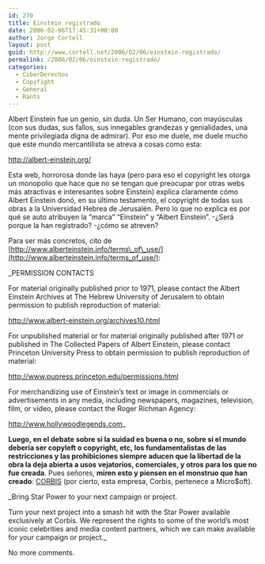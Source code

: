```yaml
---
id: 270
title: Einstein registrado
date: 2006-02-06T17:45:31+00:00
author: Jorge Cortell
layout: post
guid: http://www.cortell.net/2006/02/06/einstein-registrado/
permalink: /2006/02/06/einstein-registrado/
categories:
  - CiberDerechos
  - Copyfight
  - General
  - Rants
---
```

Albert Einstein fue un genio, sin duda. Un Ser Humano, con mayúsculas (con sus dudas, sus fallos, sus innegables grandezas y genialidades, una mente privilegiada digna de admirar). Por eso me duele, me duele mucho que este mundo mercantilista se atreva a cosas como esta:
  
<http://albert-einstein.org/>

Esta web, horrorosa donde las haya (pero para eso el copyright les otorga un monopolio que hace que no se tengan que preocupar por otras webs más atractivas e interesantes sobre Einstein) explica claramente cómo Albert Einstein donó, en su último testamento, el copyright de todas sus obras a la Universidad Hebrea de Jerusalén. Pero lo que no explica es por qué se auto atribuyen la &#8220;marca&#8221; &#8220;Einstein&#8221; y &#8220;Albert Einstein&#8221;. -¿Será porque la han registrado? -¿cómo se atreven?

Para ser más concretos, cito de [http://www.alberteinstein.info/terms\_of\_use/](http://www.alberteinstein.info/terms_of_use/):

_PERMISSION CONTACTS
  
For material originally published prior to 1971, please contact the Albert Einstein Archives at The Hebrew University of Jerusalem to obtain permission to publish reproduction of material:
  
http://www.albert-einstein.org/archives10.html
  
For unpublished material or for material originally published after 1971 or published in The Collected Papers of Albert Einstein, please contact Princeton University Press to obtain permission to publish reproduction of material:
  
http://www.pupress.princeton.edu/permissions.html
  
For merchandizing use of Einstein&#8217;s text or image in commercials or advertisements in any media, including newspapers, magazines, television, film, or video, please contact the Roger Richman Agency:
  
http://www.hollywoodlegends.com_

**Luego, en el debate sobre si la suidad es buena o no, sobre si el mundo deberí­a ser copyleft o copyright, etc, los fundamentalistas de las restricciones y las prohibiciones siempre aducen que la libertad de la obra la deja abierta a usos vejatorios, comerciales, y otros para los que no fue creada**. Pues señores, **miren esto y piensen en el monstruo que han creado**: [CORBIS](http://pro.corbis.com/creative/services/rights/rightsrep.asp) (por cierto, esta empresa, Corbis, pertenece a Micro$oft).

_Bring Star Power to your next campaign or project.
  
Turn your next project into a smash hit with the Star Power available exclusively at Corbis. We represent the rights to some of the world&#8217;s most iconic celebrities and media content partners, which we can make available for your campaign or project._

No more comments.